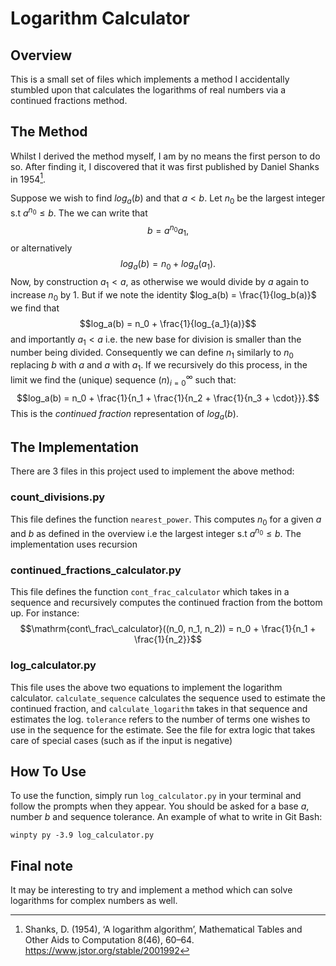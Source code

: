 Logarithm Calculator
====================

## Overview
This is a small set of files which implements a method I accidentally stumbled upon that calculates the logarithms of real numbers via a continued fractions method.

## The Method
Whilst I derived the method myself, I am by no means the first person to do so. After finding it, I discovered that it was first published by Daniel Shanks in 1954[^1].

Suppose we wish to find $log_a(b)$ and that $a < b$. Let $n_0$ be the largest integer s.t $a^{n_0} \leq b$. The we can write that $$b = a^{n_0}a_1,$$ or alternatively $$log_a(b) = n_0 + log_a(a_1).$$ Now, by construction $a_1 < a$, as otherwise we would divide by $a$ again to increase $n_0$ by 1. But if we note the identity $log_a(b) = \frac{1}{log_b(a)}$ we find that $$log_a(b) = n_0 + \frac{1}{log_{a_1}(a)}$$ and importantly $a_1 < a$ i.e. the new base for division is smaller than the number being divided. Consequently we can define $n_1$ similarly to $n_0$ replacing $b$ with $a$ and $a$ with $a_1$. If we recursively do this process, in the limit we find the (unique) sequence $(n)_{i=0}^{\infty}$ such that:$$log_a(b) = n_0 + \frac{1}{n_1 + \frac{1}{n_2 + \frac{1}{n_3 + \cdot}}}.$$This is the _continued fraction_ representation of $log_a(b)$.

## The Implementation
There are 3 files in this project used to implement the above method:
### count_divisions.py

This file defines the function `nearest_power`. This computes $n_0$ for a given $a$ and $b$ as defined in the overview i.e the largest integer s.t $a^{n_0} \leq b$. The implementation uses recursion

### continued_fractions_calculator.py
This file defines the function `cont_frac_calculator` which takes in a sequence and recursively computes the continued fraction from the bottom up. For instance: $$\mathrm{cont\_frac\_calculator}((n_0, n_1, n_2)) = n_0 + \frac{1}{n_1 + \frac{1}{n_2}}$$

### log_calculator.py
This file uses the above two equations to implement the logarithm calculator. `calculate_sequence` calculates the sequence used to estimate the continued fraction, and `calculate_logarithm` takes in that sequence and estimates the log. `tolerance` refers to the number of terms one wishes to use in the sequence for the estimate. See the file for extra logic that takes care of special cases (such as if the input is negative)

## How To Use
To use the function, simply run `log_calculator.py` in your terminal and follow the prompts when they appear. You should be asked for a base $a$, number $b$ and sequence tolerance. An example of what to write in Git Bash:
```
winpty py -3.9 log_calculator.py
```
## Final note
It may be interesting to try and implement a method which can solve logarithms for complex numbers as well.

[^1]: Shanks, D. (1954), ‘A logarithm algorithm’, Mathematical Tables and Other Aids to Computation 8(46), 60–64. https://www.jstor.org/stable/2001992